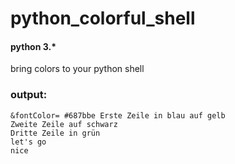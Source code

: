 # python_colorful_shell
#### python 3.*
bring colors to your python shell
### output:
```
&fontColor= #687bbe Erste Zeile in blau auf gelb
Zweite Zeile auf schwarz
Dritte Zeile in grün
let's go
nice
```
